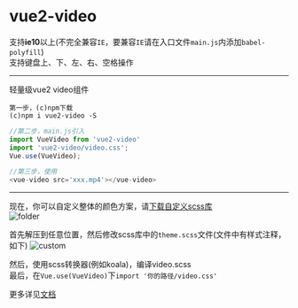 # vue2-video

支持**ie10**以上(不完全兼容```IE```，要兼容```IE```请在入口文件```main.js```内添加```babel-polyfill```)  
支持键盘上、下、左、右、空格操作


--------------


轻量级vue2 video组件

```
第一步，(c)npm下载
(c)npm i vue2-video -S
```

```javascript
//第二步，main.js引入
import VueVideo from 'vue2-video'
import 'vue2-video/video.css';
Vue.use(VueVideo);
```

```javascript
//第三步，使用
<vue-video src='xxx.mp4'></vue-video>
```

------

  
现在，你可以自定义整体的颜色方案，请[下载自定义scss库](https://github.com/a13821190779/custom-vue2-video/archive/master.zip)  
![folder](http://oqvlh6ipq.bkt.clouddn.com/custom-folder.png "下载解压后文件夹内容")

首先解压到任意位置，然后修改scss库中的```theme.scss```文件(文件中有样式注释，如下)
![custom](http://oqvlh6ipq.bkt.clouddn.com/vue2-video.png "自定义主题说明")  

然后，使用scss转换器(例如koala)，编译video.scss  
最后，在```Vue.use(VueVideo)```下```import '你的路径/video.css'```




更多详见[文档](https://a13821190779.github.io/vue-video/)
